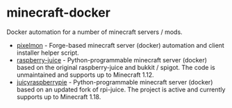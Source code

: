 # minecraft-docker
Docker automation for a number of minecraft servers / mods.

* [pixelmon](pixelmon/) - Forge-based minecraft server (docker) automation and client installer helper script.
* [raspberry-juice](raspberry-juice/) - Python-programmable minecraft server (docker) based on the original raspberry-juice and bukkit / spigot.
                                        The code is unmaintained and supports up to Minecraft 1.12.
* [juicyraspberrypie](juicyraspberrypie/) - Python-programmable minecraft server (docker) based on an updated fork of rpi-juice.
                                            The project is active and currently supports up to Minecraft 1.18.
